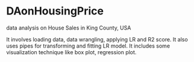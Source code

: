 # DAonHousingPrice
data analysis on  House Sales in King County, USA


It involves loading data, data wrangling, applying LR and  R2 score.
It also uses pipes for transforming and fitting LR model.
It includes some visualization technique like box plot, regression plot.
